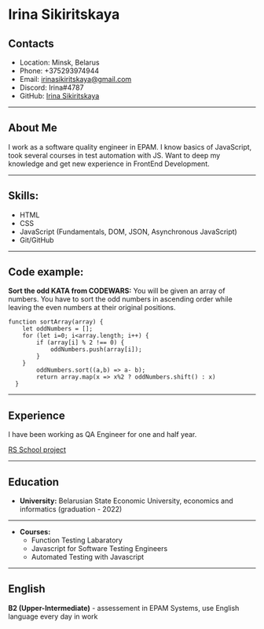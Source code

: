 # Irina Sikiritskaya

## Contacts
* Location: Minsk, Belarus
* Phone: +375293974944
* Email: irinasikiritskaya@gmail.com
* Discord: Irina#4787
* GitHub: [Irina Sikiritskaya](https://github.com/Irina-Sikiritskaya)
***
## About Me
I work as a software quality engineer in EPAM. I know basics of JavaScript, took several courses in test automation with JS. Want to deep my knowledge and get new experience in FrontEnd Development.
***
## Skills:
* HTML
* CSS 
* JavaScript (Fundamentals, DOM, JSON, Asynchronous JavaScript)
* Git/GitHub
***
## Code example:
**Sort the odd KATA from CODEWARS:** You will be given an array of numbers. You have to sort the odd numbers in ascending order while leaving the even numbers at their original positions.
```
function sortArray(array) {
    let oddNumbers = [];
    for (let i=0; i<array.length; i++) {
        if (array[i] % 2 !== 0) {
            oddNumbers.push(array[i]);
        }
    }
        oddNumbers.sort((a,b) => a- b);
        return array.map(x => x%2 ? oddNumbers.shift() : x)
  }
``` 
***
## Experience
I have been working as QA Engineer for one and half year.

[RS School project](https://github.com/Irina-Sikiritskaya/rsschool-cv)
***
## Education
* **University:** Belarusian State Economic University, economics and informatics (graduation - 2022)
***
* **Courses:**
    + Function Testing Labaratory
    + Javascript for Software Testing Engineers
    + Automated Testing with Javascript 
***
## English
**B2 (Upper-Intermediate)** - assessement in EPAM Systems, use English language every day in work